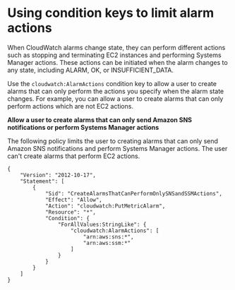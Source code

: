 # Using condition keys to limit alarm actions<a name="iam-cw-condition-keys-alarm-actions"></a>

When CloudWatch alarms change state, they can perform different actions such as stopping and terminating EC2 instances and performing Systems Manager actions\. These actions can be initiated when the alarm changes to any state, including ALARM, OK, or INSUFFICIENT\_DATA\.

Use the `cloudwatch:AlarmActions` condition key to allow a user to create alarms that can only perform the actions you specify when the alarm state changes\. For example, you can allow a user to create alarms that can only perform actions which are not EC2 actions\.

**Allow a user to create alarms that can only send Amazon SNS notifications or perform Systems Manager actions**

The following policy limits the user to creating alarms that can only send Amazon SNS notifications and perform Systems Manager actions\. The user can't create alarms that perform EC2 actions\.

```
{
    "Version": "2012-10-17",
    "Statement": [
        {
            "Sid": "CreateAlarmsThatCanPerformOnlySNSandSSMActions",
            "Effect": "Allow",
            "Action": "cloudwatch:PutMetricAlarm",
            "Resource": "*",
            "Condition": {
                "ForAllValues:StringLike": {
                    "cloudwatch:AlarmActions": [
                        "arn:aws:sns:*",
                        "arn:aws:ssm:*"
                    ]
                }
            }
        }
    ]
}
```
